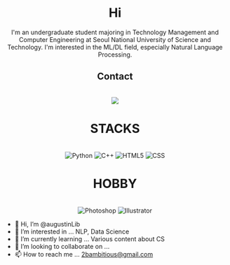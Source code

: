 <div align = "center"><h1> Hi  </h1>
  I'm an undergraduate student majoring in Technology Management and Computer Engineering at Seoul National University of Science and Technology. I'm   interested in the ML/DL field, especially Natural Language Processing.
</div>
  
  
<div align = "center">
  <h2>Contact</h2> <br>
   <a href="mailto:2bambitious@gmail.com" target="_blank">
     <img src="https://img.shields.io/badge/Gmail-EA4335.svg?style=flat-square&logo=Gmail&logoColor=white"/>
   </a>
  
</div>
  
  
<div align = "center">
  <h1>STACKS</h1> <br>
    <img alt="Python" src ="https://img.shields.io/badge/Python-3776AB.svg?&style=for-the-badge&logo=Python&logoColor=white"/>
    <img alt="C++" src ="https://img.shields.io/badge/C++-00599C.svg?&style=for-the-badge&logo=C++&logoColor=white"/>
    <img alt="HTML5" src ="https://img.shields.io/badge/HTML5-E34F26.svg?&style=for-the-badge&logo=HTML5&logoColor=white"/>
    <img alt="CSS" src ="https://img.shields.io/badge/CSS3-1572B6.svg?&style=for-the-badge&logo=CSS3&logoColor=white"/>
  
</div>

<div align = "center">
  <h1>HOBBY</h1> <br>
    <img alt="Photoshop" src ="https://img.shields.io/badge/Adobe Photoshop-31A8FF.svg?&style=for-the-badge&logo=Adobe Photoshop&logoColor=white"/>
    <img alt="Illustrator" src ="https://img.shields.io/badge/Adobe Illustrator-FF9A00.svg?&style=for-the-badge&logo=Adobe Illustrator&logoColor=white"/>

  
</div>




- 👋 Hi, I’m @augustinLib
- 👀 I’m interested in ... NLP, Data Science
- 🌱 I’m currently learning ... Various content about CS
- 💞️ I’m looking to collaborate on ...
- 📫 How to reach me ... 2bambitious@gmail.com

<!---
augustinLib/augustinLib is a ✨ special ✨ repository because its `README.md` (this file) appears on your GitHub profile.
You can click the Preview link to take a look at your changes.
--->
